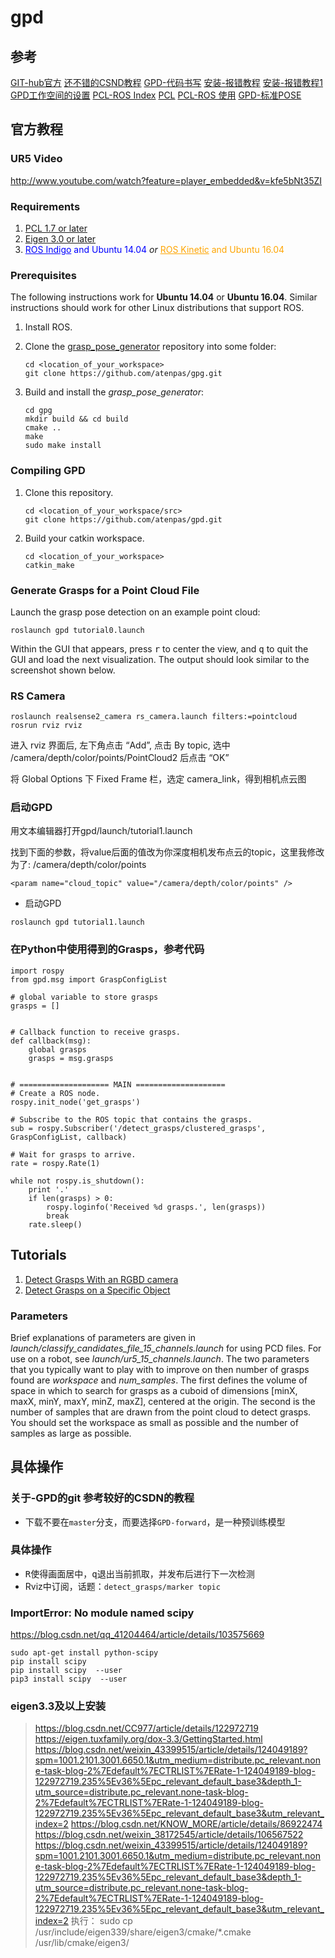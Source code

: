 # gpd

## 参考
[GIT-hub官方](https://github.com/atenpas/gpd/tree/forward)
[还不错的CSND教程](https://blog.csdn.net/Eeko_x/article/details/104835154?ops_request_misc=)
[GPD-代码书写](https://blog.csdn.net/flyfish1986/article/details/85266537?ops_request_misc=%7B%22request%5Fid%22%3A%22168317010616800197096407%22%2C%22scm%22%3A%2220140713.130102334..%22%7D)
[安装-报错教程](https://blog.csdn.net/m0_53621852/article/details/121915687?ops_request_misc={request_id:168397346716800226512568,scm:20140713.130102334..})
[安装-报错教程1](https://blog.csdn.net/qq_34935373/article/details/105159680?ops_request_misc=%7B%22request%5Fid%22%3A%22168317032916800213066994%22%2C%22scm%22%3A%2220140713.130102334..%22%7D)
[GPD工作空间的设置](https://blog.csdn.net/flyfish1986/article/details/85791858?ops_request_misc=%7B%22request%5Fid%22%3A%22168317010616800197096407%22%2C%22scm%22%3A%2220140713.130102334..%22%7D)
[PCL-ROS Index](https://index.ros.org/p/pcl_ros/github-ros-perception-perception_pcl/#kinetic)
[PCL](https://blog.csdn.net/shine_cherise/article/details/79285162)
[PCL-ROS 使用](https://blog.csdn.net/qq_42367689/article/details/104358046?ops_request_misc=%7B%22request%5Fid%22%3A%22168317076016782427492152%22%2C%22scm%22%3A%2220140713.130102334..%22%7D)
[GPD-标准POSE](https://blog.csdn.net/flyfish1986/article/details/86245823?ops_request_misc=)

## 官方教程
### UR5 Video
<http://www.youtube.com/watch?feature=player_embedded&v=kfe5bNt35ZI>

### Requirements

1. [PCL 1.7 or later](http://pointclouds.org/)
2. [Eigen 3.0 or later](https://eigen.tuxfamily.org)
3. <a href="http://wiki.ros.org/indigo" style="color:blue">ROS Indigo</a> <span style="color:blue">and Ubuntu 
14.04</span> *or* <a href="http://wiki.ros.org/kinetic" style="color:orange">ROS Kinetic</a> 
<span style="color:orange">and Ubuntu 16.04</span>


### Prerequisites

The following instructions work for **Ubuntu 14.04** or **Ubuntu 16.04**. Similar instructions should work for other 
Linux distributions that support ROS.

1. Install ROS. 

2. Clone the [grasp_pose_generator](https://github.com/atenpas/gpg) repository into some folder:

   ```
   cd <location_of_your_workspace>
   git clone https://github.com/atenpas/gpg.git
   ```

3. Build and install the *grasp_pose_generator*: 

   ```
   cd gpg
   mkdir build && cd build
   cmake ..
   make
   sudo make install
   ```


### Compiling GPD

1. Clone this repository.
   
   ```
   cd <location_of_your_workspace/src>
   git clone https://github.com/atenpas/gpd.git
   ```

2. Build your catkin workspace.

   ```
   cd <location_of_your_workspace>
   catkin_make
   ```


### Generate Grasps for a Point Cloud File

Launch the grasp pose detection on an example point cloud:

   ```
   roslaunch gpd tutorial0.launch
   ```
Within the GUI that appears, press <kbd>r</kbd> to center the view, and <kbd>q</kbd> to quit the GUI and load the next visualization.
The output should look similar to the screenshot shown below.
### RS Camera
```
roslaunch realsense2_camera rs_camera.launch filters:=pointcloud
rosrun rviz rviz 
```
进入 rviz 界面后, 左下角点击 “Add”, 点击 By topic, 选中 /camera/depth/color/points/PointCloud2 后点击 “OK”

将 Global Options 下 Fixed Frame 栏，选定 camera_link，得到相机点云图
### 启动GPD
用文本编辑器打开gpd/launch/tutorial1.launch

找到下面的参数，将value后面的值改为你深度相机发布点云的topic，这里我修改为了: /camera/depth/color/points
```
<param name="cloud_topic" value="/camera/depth/color/points" />
```
- 启动GPD
```
roslaunch gpd tutorial1.launch
```
### 在Python中使用得到的Grasps，参考代码
```
import rospy
from gpd.msg import GraspConfigList

# global variable to store grasps
grasps = []


# Callback function to receive grasps.
def callback(msg):
    global grasps
    grasps = msg.grasps


# ==================== MAIN ====================
# Create a ROS node.
rospy.init_node('get_grasps')

# Subscribe to the ROS topic that contains the grasps.
sub = rospy.Subscriber('/detect_grasps/clustered_grasps', GraspConfigList, callback)

# Wait for grasps to arrive.
rate = rospy.Rate(1)

while not rospy.is_shutdown():
    print '.'
    if len(grasps) > 0:
        rospy.loginfo('Received %d grasps.', len(grasps))
        break
    rate.sleep()
```

## Tutorials

1. [Detect Grasps With an RGBD camera](tutorials/tutorial_1_grasps_camera.md)
2. [Detect Grasps on a Specific Object](tutorials/tutorial_2_grasp_select.md)


### Parameters

Brief explanations of parameters are given in *launch/classify_candidates_file_15_channels.launch* for using PCD files. 
For use on a robot, see *launch/ur5_15_channels.launch*. The two parameters that you typically want to play with to 
improve on then number of grasps found are *workspace* and *num_samples*. The first defines the volume of space in which 
to search for grasps as a cuboid of dimensions [minX, maxX, minY, maxY, minZ, maxZ], centered at the origin. The second 
is the number of samples that are drawn from the point cloud to detect grasps. You should set the workspace as small as 
possible and the number of samples as large as possible. 

## 具体操作
### 关于-GPD的git 参考较好的CSDN的教程

- 下载不要在`master`分支，而要选择`GPD-forward`，是一种预训练模型

### 具体操作

- <kbd>R</kbd>使得画面居中，<kbd>q</kbd>退出当前抓取，并发布后进行下一次检测
- Rviz中订阅，话题：`detect_grasps/marker topic`

### ImportError: No module named scipy
<https://blog.csdn.net/qq_41204464/article/details/103575669>
```
sudo apt-get install python-scipy
pip install scipy
pip install scipy  --user
pip3 install scipy  --user
```
### eigen3.3及以上安装
> https://blog.csdn.net/CC977/article/details/122972719
> https://eigen.tuxfamily.org/dox-3.3/GettingStarted.html
> https://blog.csdn.net/weixin_43399515/article/details/124049189?spm=1001.2101.3001.6650.1&utm_medium=distribute.pc_relevant.none-task-blog-2%7Edefault%7ECTRLIST%7ERate-1-124049189-blog-122972719.235%5Ev36%5Epc_relevant_default_base3&depth_1-utm_source=distribute.pc_relevant.none-task-blog-2%7Edefault%7ECTRLIST%7ERate-1-124049189-blog-122972719.235%5Ev36%5Epc_relevant_default_base3&utm_relevant_index=2
> https://blog.csdn.net/KNOW_MORE/article/details/86922474
> https://blog.csdn.net/weixin_38172545/article/details/106567522
> https://blog.csdn.net/weixin_43399515/article/details/124049189?spm=1001.2101.3001.6650.1&utm_medium=distribute.pc_relevant.none-task-blog-2%7Edefault%7ECTRLIST%7ERate-1-124049189-blog-122972719.235%5Ev36%5Epc_relevant_default_base3&depth_1-utm_source=distribute.pc_relevant.none-task-blog-2%7Edefault%7ECTRLIST%7ERate-1-124049189-blog-122972719.235%5Ev36%5Epc_relevant_default_base3&utm_relevant_index=2
> 执行：
>  sudo cp /usr/include/eigen339/share/eigen3/cmake/*.cmake  /usr/lib/cmake/eigen3/

